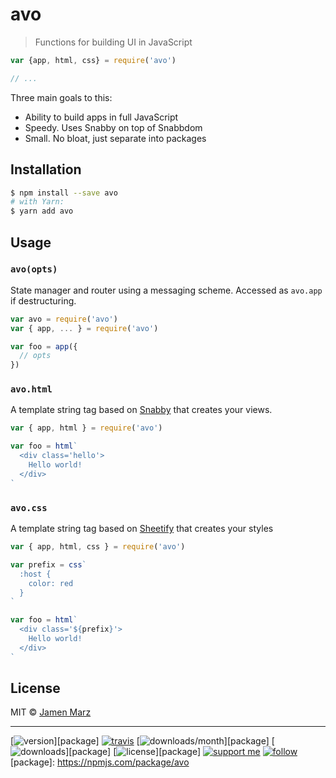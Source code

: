 
# avo

> Functions for building UI in JavaScript

```js
var {app, html, css} = require('avo')

// ...
```

Three main goals to this:

 - Ability to build apps in full JavaScript
 - Speedy. Uses Snabby on top of Snabbdom
 - Small.  No bloat, just separate into packages

## Installation

```sh
$ npm install --save avo
# with Yarn:
$ yarn add avo
```

## Usage

### `avo(opts)`

State manager and router using a messaging scheme.  Accessed as `avo.app` if destructuring.

```js
var avo = require('avo')
var { app, ... } = require('avo')

var foo = app({
  // opts
})
```

### `avo.html`

A template string tag based on [Snabby](https://github.com/jamen/snabby) that creates your views.

```js
var { app, html } = require('avo')

var foo = html`
  <div class='hello'>
    Hello world!
  </div>
`
```

### `avo.css`

A template string tag based on [Sheetify](https://github.com/stackcss/sheetify) that creates your styles

```js
var { app, html, css } = require('avo')

var prefix = css`
  :host {
    color: red
  }
`

var foo = html`
  <div class='${prefix}'>
    Hello world!
  </div>
`
```

## License

MIT © [Jamen Marz](https://git.io/jamen)

---

[![version](https://img.shields.io/npm/v/avo.svg?style=flat-square)][package] [![travis](https://img.shields.io/travis/avo/jamen.svg?style=flat-square)](https://travis-ci.org/avo/jamen) [![downloads/month](https://img.shields.io/npm/dm/avo.svg?style=flat-square)][package] [![downloads](https://img.shields.io/npm/dt/avo.svg?style=flat-square)][package] [![license](https://img.shields.io/npm/l/avo.svg?style=flat-square)][package] [![support me](https://img.shields.io/badge/support%20me-paypal-green.svg?style=flat-square)](https://www.paypal.me/jamenmarz/5usd) [![follow](https://img.shields.io/github/followers/jamen.svg?style=social&label=Follow)](https://github.com/jamen)
[package]: https://npmjs.com/package/avo
